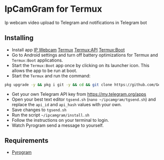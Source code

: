 # IpCamGram for Termux
Ip webcam video upload to Telegram and notifications in Telegram bot

## Installing
- Install app [IP Webcam](https://play.google.com/store/apps/details?id=com.pas.webcam) [Termux](https://f-droid.org/packages/com.termux/) [Termux:API](https://f-droid.org/packages/com.termux.api/) [Termux:Boot](https://f-droid.org/packages/com.termux.boot/)
- Go to Android settings and turn off battery optimizations for Termux and `Termux:Boot` applications.
- Start the `Termux:Boot` app once by clicking on its launcher icon. This allows the app to be run at boot.
- Start the `Termux` and run the command:
``` bash
pkg upgrade -y && pkg i git -y && cd && git clone https://github.com/GennBe/ipcamgram.git && cd ipcamgram && chmod +x *.sh
```
- Get your own Telegram API key from https://my.telegram.org/apps
- Open your best text editor `tgsend.sh` (`nano ~/ipcamgram/tgsend.sh`) and replace the `api_id` and `api_hash` values with your own.
- Save changes to `tgsend.sh`
- Run the script `~/ipcamgram/install.sh`
- Follow the instructions on your terminal to login.
- Watch Pyrogram send a message to yourself.

## Requirements

- [Pyrogram](https://github.com/pyrogram/pyrogram)
